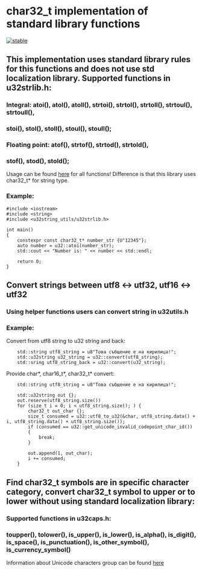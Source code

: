 # char32_t implementation of standard library functions

[![stable](http://badges.github.io/stability-badges/dist/stable.svg)](http://github.com/badges/stability-badges)

## This implementation uses standard library rules for this functions and does not use std localization library. Supported functions in u32strlib.h:
### Integral: atoi(), atol(), atoll(), strtoi(), strtol(), strtoll(), strtoul(), strtoull(),
###           stoi(), stol(), stoll(), stoul(), stoull();
### Floating point: atof(), strtof(), strtod(), strtold(),
###                 stof(), stod(), stold();

Usage can be found [here](https://en.cppreference.com/w/cpp/string/byte/atoi) for all functions! Difference is that this library uses char32_t* for string type.

### Example:
```
#include <iostream>
#include <string>
#include <u32string_utils/u32strlib.h>

int main()
{
    constexpr const char32_t* number_str {U"12345"};
    auto number = u32::atoi(number_str);
    std::cout << "Number is: " << number << std::endl;

    return 0;
}
```

## Convert strings between utf8 <-> utf32, utf16 <-> utf32
### Using helper functions users can convert string in u32utils.h
### Example:

Convert from utf8 string to u32 string and back:
```
    std::string utf8_string = u8"Това събщение е на кирилица!";
    std::u32string u32_string = u32::convert(utf8_string);
    std::sring utf8_string_back = u32::convert(u32_string);
```

Provide char*, char16_t*, char32_t* convert:
```
    std::string utf8_string = u8"Това събщение е на кирилица!";

    std::u32string out {};
    out.reserve(utf8_string.size())
    for (size_t i = 0; i < utf8_string.size(); ) {
        char32_t out_char {};
        size_t consumed = u32::utf8_to_u32(&char, utf8_string.data() + i, utf8_string.data() + utf8_string.size());
        if (consumed == u32::get_unicode_invalid_codepoint_char_id())
        {
            break;
        }

        out.append(1, out_char);
        i += consumed;
    }
```

## Find char32_t symbols are in specific character category, convert char32_t symbol to upper or to lower without using standard localization library:
### Supported functions in u32caps.h:
### toupper(), tolower(), is_upper(), is_lower(), is_alpha(), is_digit(), is_space(), is_punctuation(), is_other_symbol(), is_currency_symbol()

Information about Unicode characters group can be found [here](https://www.compart.com/en/unicode/category)
